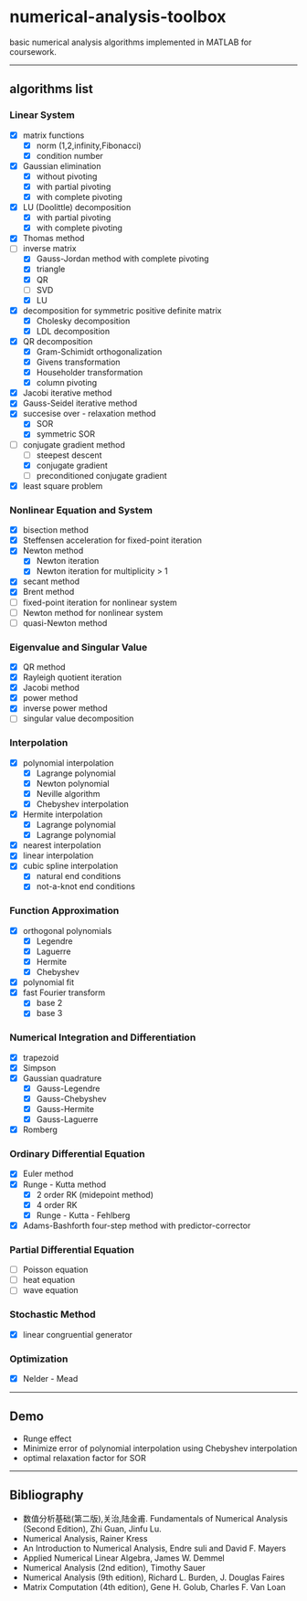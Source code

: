 # numerical-analysis-toolbox
basic numerical analysis algorithms implemented in MATLAB for coursework.

---

## algorithms list

### Linear System

- [x] matrix functions
    - [x] norm (1,2,infinity,Fibonacci)
    - [x] condition number
- [x] Gaussian elimination
    - [x] without pivoting
    - [x] with partial pivoting
    - [x] with complete pivoting
- [x] LU (Doolittle) decomposition 
    - [x] with partial pivoting
    - [x] with complete pivoting
- [x] Thomas method
- [ ] inverse matrix
    - [x] Gauss-Jordan method with complete pivoting
    - [x] triangle
    - [x] QR
    - [ ] SVD
    - [x] LU
- [x] decomposition for symmetric positive definite matrix
    - [x] Cholesky decomposition
    - [x] LDL decomposition
- [x] QR decomposition
    - [x] Gram-Schimidt orthogonalization
    - [x] Givens transformation
    - [x] Householder transformation
    - [x] column pivoting
- [x] Jacobi iterative method
- [x] Gauss-Seidel iterative method
- [x] succesise over - relaxation method
    - [x] SOR
    - [x] symmetric SOR
- [ ] conjugate gradient method
    - [ ] steepest descent
    - [x] conjugate gradient
    - [ ] preconditioned conjugate gradient 
- [x] least square problem

### Nonlinear Equation and System

- [x] bisection method
- [x] Steffensen acceleration for fixed-point iteration
- [x] Newton method
    - [x] Newton iteration
    - [x] Newton iteration for multiplicity > 1
- [x] secant method
- [x] Brent method
- [ ] fixed-point iteration for nonlinear system
- [ ] Newton method for nonlinear system
- [ ] quasi-Newton method

### Eigenvalue and Singular Value

- [x] QR method
- [x] Rayleigh quotient iteration
- [x] Jacobi method
- [x] power method
- [x] inverse power method
- [ ] singular value decomposition

### Interpolation

- [x] polynomial interpolation
    - [x] Lagrange polynomial
    - [x] Newton polynomial
    - [x] Neville algorithm
    - [x] Chebyshev interpolation
- [x] Hermite interpolation
    - [x] Lagrange polynomial
    - [x] Lagrange polynomial
- [x] nearest interpolation
- [x] linear interpolation
- [x] cubic spline interpolation
    -[x] natural end conditions
    -[x] not-a-knot end conditions

### Function Approximation

- [x] orthogonal polynomials
    - [x] Legendre
    - [x] Laguerre
    - [x] Hermite
    - [x] Chebyshev
- [x] polynomial fit
- [x] fast Fourier transform
    - [x] base 2
    - [x] base 3

### Numerical Integration and Differentiation

- [x] trapezoid
- [x] Simpson 
- [x] Gaussian quadrature
    - [x] Gauss-Legendre
    - [x] Gauss-Chebyshev
    - [x] Gauss-Hermite
    - [x] Gauss-Laguerre
- [x] Romberg

### Ordinary Differential Equation

- [x] Euler method
- [x] Runge - Kutta method
    - [x] 2 order RK (midepoint method)
    - [x] 4 order RK
    - [x] Runge - Kutta - Fehlberg
- [x] Adams-Bashforth four-step method with predictor-corrector

### Partial Differential Equation

- [ ] Poisson equation
- [ ] heat equation
- [ ] wave equation

### Stochastic Method

- [x] linear congruential generator

### Optimization

- [x] Nelder - Mead

---

## Demo

- Runge effect
- Minimize error of polynomial interpolation using Chebyshev interpolation
- optimal relaxation factor for SOR

---

## Bibliography

- 数值分析基础(第二版),关治,陆金甫. Fundamentals of Numerical Analysis (Second Edition), Zhi Guan, Jinfu Lu.
- Numerical Analysis, Rainer Kress
- An Introduction to Numerical Analysis, Endre suli and David F. Mayers
- Applied Numerical Linear Algebra, James W. Demmel
- Numerical Analysis (2nd edition), Timothy Sauer
- Numerical Analysis (9th edition), Richard L. Burden, J. Douglas Faires
- Matrix Computation (4th edition), Gene H. Golub, Charles F. Van Loan